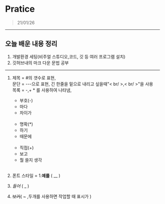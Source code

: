 # Pratice

>21/01/26

---

## 오늘 배운 내용 정리

  1. 개발환경 세팅(비주얼 스튜디오,코드, 깃 등 여러 프로그램 설치)
  2. 깃허브내의 마크 다운 문법 공부
  
---
1. 제목 = #의 갯수로 표현,<br/> 문단 = ---으로 표현, 긴 한줄을 밑으로 내리고 싶을때"< br/ >,< br/ >"을 사용<br/> 
   목록 = -,+ * 를 사용하여 나타냄, 
   
   - 부호(-)
   - 마다
   - 차이가
   <br/><br/>
   * 명확(*)
   * 하기
   * 때문에
   <br/><br/>
   + 직접(+)
   + 보고
   + 뭘 쓸지 생각
  <br/><br/>

2. 폰트 스타일 = 
  1.__예를__ ( __ )
  2. _들어_ ( _ )
  3. ~~보기~~( ~ ,두개를 사용하면 작업할 때 표시가 )
  
